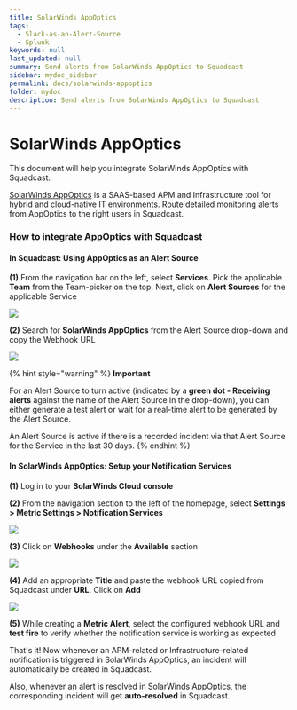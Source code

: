 ```yaml
---
title: SolarWinds AppOptics
tags:
  - Slack-as-an-Alert-Source
  - Splunk
keywords: null
last_updated: null
summary: Send alerts from SolarWinds AppOptics to Squadcast
sidebar: mydoc_sidebar
permalink: docs/solarwinds-appoptics
folder: mydoc
description: Send alerts from SolarWinds AppOptics to Squadcast
---
```


# SolarWinds AppOptics

This document will help you integrate SolarWinds AppOptics with Squadcast.

[SolarWinds AppOptics](https://www.solarwinds.com/appoptics) is a SAAS-based APM and Infrastructure tool for hybrid and cloud-native IT environments. Route detailed monitoring alerts from AppOptics to the right users in Squadcast.

### How to integrate AppOptics with Squadcast

#### In Squadcast: Using AppOptics as an Alert Source

**(1)** From the navigation bar on the left, select **Services**. Pick the applicable **Team** from the Team-picker on the top. Next, click on **Alert Sources** for the applicable Service

![](../../.gitbook/assets/alert\_source\_1.png)

**(2)** Search for **SolarWinds AppOptics** from the Alert Source drop-down and copy the Webhook URL

![](../../.gitbook/assets/appoptics\_1.png)

{% hint style="warning" %}
**Important**

For an Alert Source to turn active (indicated by a **green dot - Receiving alerts** against the name of the Alert Source in the drop-down), you can either generate a test alert or wait for a real-time alert to be generated by the Alert Source.

An Alert Source is active if there is a recorded incident via that Alert Source for the Service in the last 30 days.
{% endhint %}

#### In SolarWinds AppOptics: Setup your Notification Services

**(1)** Log in to your **SolarWinds Cloud console**

**(2)** From the navigation section to the left of the homepage, select **Settings > Metric Settings > Notification Services**

![](../../.gitbook/assets/appoptics\_2.png)

**(3)** Click on **Webhooks** under the **Available** section

![](../../.gitbook/assets/appoptics\_3.png)

**(4)** Add an appropriate **Title** and paste the webhook URL copied from Squadcast under **URL**. Click on **Add**

![](../../.gitbook/assets/appoptics\_4.png)

**(5)** While creating a **Metric Alert**, select the configured webhook URL and **test fire** to verify whether the notification service is working as expected

That's it! Now whenever an APM-related or Infrastructure-related notification is triggered in SolarWinds AppOptics, an incident will automatically be created in Squadcast.

Also, whenever an alert is resolved in SolarWinds AppOptics, the corresponding incident will get **auto-resolved** in Squadcast.
